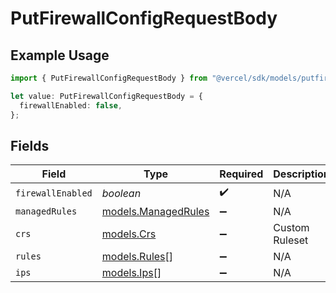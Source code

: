 # PutFirewallConfigRequestBody

## Example Usage

```typescript
import { PutFirewallConfigRequestBody } from "@vercel/sdk/models/putfirewallconfigop.js";

let value: PutFirewallConfigRequestBody = {
  firewallEnabled: false,
};
```

## Fields

| Field                                            | Type                                             | Required                                         | Description                                      |
| ------------------------------------------------ | ------------------------------------------------ | ------------------------------------------------ | ------------------------------------------------ |
| `firewallEnabled`                                | *boolean*                                        | :heavy_check_mark:                               | N/A                                              |
| `managedRules`                                   | [models.ManagedRules](../models/managedrules.md) | :heavy_minus_sign:                               | N/A                                              |
| `crs`                                            | [models.Crs](../models/crs.md)                   | :heavy_minus_sign:                               | Custom Ruleset                                   |
| `rules`                                          | [models.Rules](../models/rules.md)[]             | :heavy_minus_sign:                               | N/A                                              |
| `ips`                                            | [models.Ips](../models/ips.md)[]                 | :heavy_minus_sign:                               | N/A                                              |